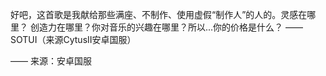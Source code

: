 好吧，这首歌是我献给那些满座、不制作、使用虚假“制作人”的人的。灵感在哪里？ 创造力在哪里？你对音乐的兴趣在哪里？所以...你的价格是什么？ —— SOTUI（来源CytusII安卓国服）

—— 来源：安卓国服